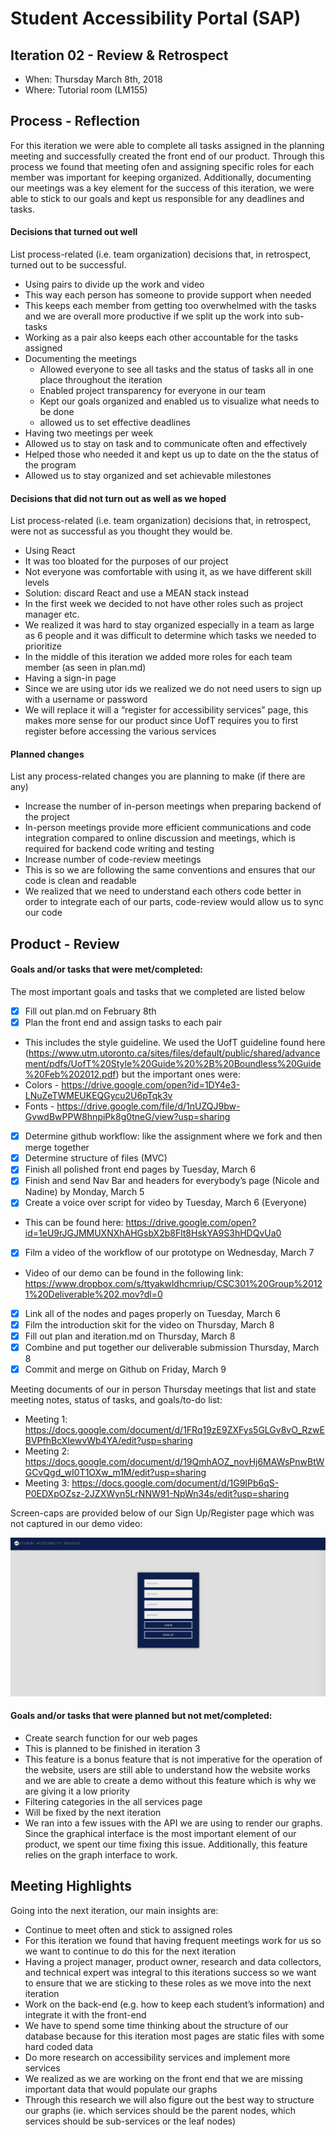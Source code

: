 # Student Accessibility Portal (SAP)

## Iteration 02 - Review & Retrospect

 * When: Thursday March 8th, 2018
 * Where: Tutorial room (LM155)

## Process - Reflection

For this iteration we were able to complete all tasks assigned in the planning meeting and successfully created the front end of our product. Through this process we found that meeting ofen and assigning specific roles for each member was important for keeping organized. Additionally, documenting our meetings was a key element for the success of this iteration, we were able to stick to our goals and kept us responsible for any deadlines and tasks.

#### Decisions that turned out well

List process-related (i.e. team organization) decisions that, in retrospect, turned out to be successful.

*	Using pairs to divide up the work and video
  * This way each person has someone to provide support when needed
  * This keeps each member from getting too overwhelmed with the tasks and we are overall more productive if we split up the work into sub-tasks
  * Working as a pair also keeps each other accountable for the tasks assigned
* Documenting the meetings
  * Allowed everyone to see all tasks and the status of tasks all in one place throughout the iteration
  * Enabled project transparency for everyone in our team
  * Kept our goals organized and enabled us to visualize what needs to be done
  * allowed us to set effective deadlines
*	Having two meetings per week
  * Allowed us to stay on task and to communicate often and effectively
  * Helped those who needed it and kept us up to date on the the status of the program
  * Allowed us to stay organized and set achievable milestones

#### Decisions that did not turn out as well as we hoped

List process-related (i.e. team organization) decisions that, in retrospect, were not as successful as you thought they would be.

*	Using React
  * It was too bloated for the purposes of our project
  * Not everyone was comfortable with using it, as we have different skill levels
  * Solution: discard React and use a MEAN stack instead
*	In the first week we decided to not have other roles such as project manager etc.
  * We realized it was hard to stay organized especially in a team as large as 6 people and it was difficult to determine which tasks we needed to prioritize
  * In the middle of this iteration we added more roles for each team member (as seen in plan.md)
*	Having a sign-in page
  * Since we are using utor ids we realized we do not need users to sign up with a username or password
  * We will replace it will a “register for accessibility services” page, this makes more sense for our product since UofT requires you to first register before accessing the various services

#### Planned changes

List any process-related changes you are planning to make (if there are any)

*	Increase the number of in-person meetings when preparing backend of the project
  * In-person meetings provide more efficient communications and code integration compared to online discussion and meetings, which is required for backend code writing and testing
*	Increase number of code-review meetings
  * This is so we are following the same conventions and ensures that our code is clean and readable
  * We realized that we need to understand each others code better in order to integrate each of our parts, code-review would allow us to sync our code

## Product - Review

#### Goals and/or tasks that were met/completed:

The most important goals and tasks that we completed are listed below

- [x]	Fill out plan.md on February 8th
- [x]	Plan the front end and assign tasks to each pair
  *	This includes the style guideline. We used the UofT guideline found here (https://www.utm.utoronto.ca/sites/files/default/public/shared/advancement/pdfs/UofT%20Style%20Guide%20%2B%20Boundless%20Guide%20Feb%202012.pdf) but the important ones were:
  *	Colors - https://drive.google.com/open?id=1DY4e3-LNuZeTWMEUKEQGycu2U6pTqk3v
  *	Fonts - https://drive.google.com/file/d/1nUZQJ9bw-GvwdBwPPW8hnpiPk8g0tneG/view?usp=sharing
- [x]	Determine github workflow: like the assignment where we fork and then merge together
- [x] Determine structure of files (MVC)
- [x]	Finish all polished front end pages by Tuesday, March 6
- [x]	Finish and send Nav Bar and headers for everybody’s page (Nicole and Nadine) by Monday, March 5
- [x]	Create a voice over script for video by Tuesday, March 6 (Everyone)
  *	This can be found here: https://drive.google.com/open?id=1eU9rJGJMMUXNXhAHGsbX2b8Flt8HskYA9S3hHDQvUa0
- [x]	Film a video of the workflow of our prototype on Wednesday, March 7
  *	Video of our demo can be found in the following link: https://www.dropbox.com/s/ttyakwldhcmriup/CSC301%20Group%20121%20Deliverable%202.mov?dl=0
- [x]	Link all of the nodes and pages properly on Tuesday, March 6
- [x]	Film the introduction skit for the video on Thursday, March 8
- [x]	Fill out plan and iteration.md on Thursday, March 8
- [x]	Combine and put together our deliverable submission Thursday, March 8
- [x]	Commit and merge on Github on Friday, March 9

Meeting documents of our in person Thursday meetings that list and state meeting notes, status of tasks, and goals/to-do list:
*	Meeting 1: https://docs.google.com/document/d/1FRq19zE9ZXFys5GLGv8vO_RzwEBVPfhBcXIewvWb4YA/edit?usp=sharing
*	Meeting 2: https://docs.google.com/document/d/19QmhAOZ_novHj6MAWsPnwBtWGCvQgd_wI0T1OXw_m1M/edit?usp=sharing
*	Meeting 3: https://docs.google.com/document/d/1G9IPb6qS-P0EDXpOZsz-2JZXWyn5LrNNW91-NpWn34s/edit?usp=sharing

Screen-caps are provided below of our Sign Up/Register page which was not captured in our demo video:

![screenshot](sign-up-screenshot.png)

#### Goals and/or tasks that were planned but not met/completed:

*	Create search function for our web pages
  *	This is planned to be finished in iteration 3
  *	This feature is a bonus feature that is not imperative for the operation of the website, users are still able to understand how the website works and we are able to create a demo without this feature which is why we are giving it a low priority
*	Filtering categories in the all services page
  *	Will be fixed by the next iteration
  *	We ran into a few issues with the API we are using to render our graphs. Since the graphical interface is the most important element of our product, we spent our time fixing this issue. Additionally, this feature relies on the graph interface to work.

## Meeting Highlights

Going into the next iteration, our main insights are:
*	Continue to meet often and stick to assigned roles
  *	For this iteration we found that having frequent meetings work for us so we want to continue to do this for the next iteration
  *	Having a project manager, product owner, research and data collectors, and technical expert was integral to this iterations success so we want to ensure that we are sticking to these roles as we move into the next iteration
*	Work on the back-end (e.g. how to keep each student’s information) and integrate it with the front-end
  *	We have to spend some time thinking about the structure of our database because for this iteration most pages are static files with some hard coded data
*	Do more research on accessibility services and implement more services
  *	We realized as we are working on the front end that we are missing important data that would populate our graphs
  *	Through this research we will also figure out the best way to structure our graphs (ie. which services should be the parent nodes, which services should be sub-services or the leaf nodes)
